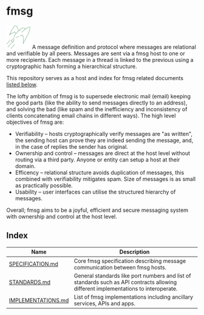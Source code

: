 # fmsg

![icon](pics/icon.png) A message definition and protocol where messages are relational and verifiable by all peers. Messages are sent via a fmsg host to one or more recipients. Each message in a thread is linked to the previous using a cryptographic hash forming a hierarchical structure.

This repository serves as a host and index for fmsg related documents [listed below](#index).

The lofty ambition of fmsg is to supersede electronic mail (email) keeping the good parts (like the ability to send messages directly to an address), and solving the bad (like spam and the inefficiency and inconsistency of clients concatenating email chains in different ways). The high level objectives of fmsg are:

* Verifiability – hosts cryptographically verify messages are "as written", the sending host can prove they are indeed sending the message, and, in the case of replies the sender has original.
* Ownership and control – messages are direct at the host level without routing via a third party. Anyone or entity can setup a host at their domain.
* Efficency – relational structure avoids duplication of messages, this combined with verifiability mitigates spam. Size of messages is as small as practically possible.
* Usability – user interfaces can utilise the structured hierarchy of messages.

Overall; fmsg aims to be a joyful, efficient and secure messaging system with ownership and control at the host level.

## Index

| Name                                      | Description        |
|-------------------------------------------|--------------------|
| [SPECIFICATION.md](STANDARDS.md)          | Core fmsg specification describing message communication between fmsg hosts. |
| [STANDARDS.md](STANDARDS.md)              | General standards like port numbers and list of standards such as API contracts allowing different implementations to interoperate. |
| [IMPLEMENTATIONS.md](IMPLEMENTATIONS.md)  | List of fmsg implementations including ancillary services, APIs and apps. |

